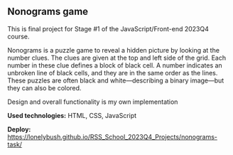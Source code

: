 ## Nonograms game
This is final project for Stage #1 of the JavaScript/Front-end 2023Q4 course.

Nonograms is a puzzle game to reveal a hidden picture by looking at the number clues. The clues are given at the top and left side of the grid. Each number in these clue defines a block of black cell. A number indicates an unbroken line of black cells, and they are in the same order as the lines. These puzzles are often black and white—describing a binary image—but they can also be colored.

Design and overall functionality is my own implementation

**Used technologies:** HTML, CSS, JavaScript

**Deploy:** https://lonelybush.github.io/RSS_School_2023Q4_Projects/nonograms-task/
